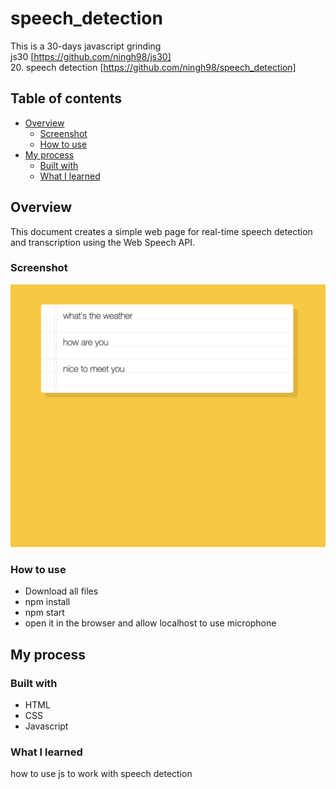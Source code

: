 # speech_detection

This is a 30-days javascript grinding  
js30 [https://github.com/ningh98/js30]  
20. speech detection [https://github.com/ningh98/speech_detection]

## Table of contents

- [Overview](#overview)
  - [Screenshot](#screenshot)
  - [How to use](#how-to-use)
- [My process](#my-process)
  - [Built with](#built-with)
  - [What I learned](#what-i-learned)



## Overview

This document creates a simple web page for real-time speech detection and transcription using the Web Speech API.

### Screenshot

![](./screenshot.png)


### How to use

- Download all files
- npm install
- npm start
- open it in the browser and allow localhost to use microphone

## My process

### Built with

- HTML
- CSS
- Javascript



### What I learned

how to use js to work with speech detection